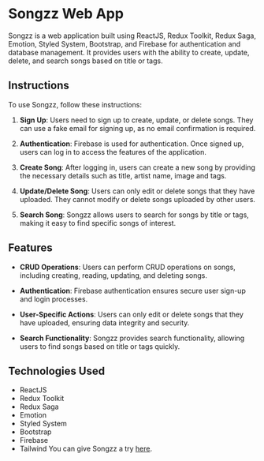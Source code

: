 # Songzz Web App

Songzz is a web application built using ReactJS, Redux Toolkit, Redux Saga, Emotion, Styled System, Bootstrap, and Firebase for authentication and database management. It provides users with the ability to create, update, delete, and search songs based on title or tags.

## Instructions

To use Songzz, follow these instructions:

1. **Sign Up**: Users need to sign up to create, update, or delete songs. They can use a fake email for signing up, as no email confirmation is required.

2. **Authentication**: Firebase is used for authentication. Once signed up, users can log in to access the features of the application.

3. **Create Song**: After logging in, users can create a new song by providing the necessary details such as title, artist name, image and tags.

4. **Update/Delete Song**: Users can only edit or delete songs that they have uploaded. They cannot modify or delete songs uploaded by other users.

5. **Search Song**: Songzz allows users to search for songs by title or tags, making it easy to find specific songs of interest.

## Features

- **CRUD Operations**: Users can perform CRUD operations on songs, including creating, reading, updating, and deleting songs.
  
- **Authentication**: Firebase authentication ensures secure user sign-up and login processes.

- **User-Specific Actions**: Users can only edit or delete songs that they have uploaded, ensuring data integrity and security.

- **Search Functionality**: Songzz provides search functionality, allowing users to find songs based on title or tags quickly.

## Technologies Used

- ReactJS
- Redux Toolkit
- Redux Saga
- Emotion
- Styled System
- Bootstrap
- Firebase
- Tailwind
You can give Songzz a try [here](https://songzz-web.netlify.app).

